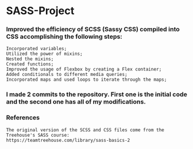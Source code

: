 # SASS-Project

### Improved the efficiency of SCSS (Sassy CSS) compiled into CSS accomplishing the following steps: 

    Incorporated variables;
    Utilized the power of mixins; 
    Nested the mixins;
    Created functions;
    Improved the usage of Flexbox by creating a Flex container;
    Added conditionals to different media queries;
    Incorporated maps and used loops to iterate through the maps;

### I made 2 commits to the repository. First one is the initial code and the second one has all of my modifications.

### References

    The original version of the SCSS and CSS files come from the Treehouse's SASS course:
    https://teamtreehouse.com/library/sass-basics-2  
